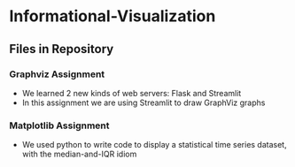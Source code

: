 # Informational-Visualization
## Files in Repository
### Graphviz Assignment
- We learned 2 new kinds of web servers: Flask and Streamlit
- In this assignment we are using Streamlit to draw GraphViz graphs
### Matplotlib Assignment
- We used python to write code to display a statistical time series dataset, with the median-and-IQR idiom
